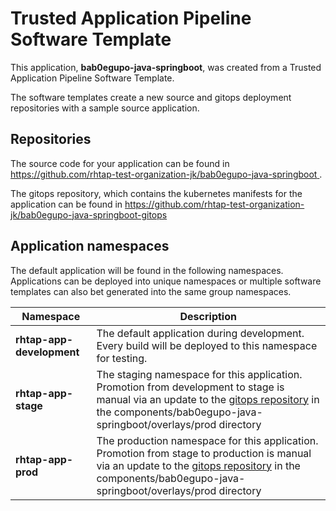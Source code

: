 # Trusted Application Pipeline Software Template

This application, **bab0egupo-java-springboot**, was created from a Trusted Application Pipeline Software Template.

The software templates create a new source and gitops deployment repositories with a sample source application. 

## Repositories

The source code for your application can be found in [https://github.com/rhtap-test-organization-jk/bab0egupo-java-springboot ](https://github.com/rhtap-test-organization-jk/bab0egupo-java-springboot ).
 
The gitops repository, which contains the kubernetes manifests for the application can be found in 
[https://github.com/rhtap-test-organization-jk/bab0egupo-java-springboot-gitops ](https://github.com/rhtap-test-organization-jk/bab0egupo-java-springboot-gitops ) 

## Application namespaces 

The default application will be found in the following namespaces. Applications can be deployed into unique namespaces or multiple software templates can also bet generated into the same group namespaces.  

|  Namespace   |  Description   |  
| -------- | -------- |   
| **rhtap-app-development** | The default application during development. Every build will be deployed to this namespace for testing. | 
| **rhtap-app-stage** | The staging namespace for this application. Promotion from development to stage is manual via an update to the [gitops repository](https://github.com/rhtap-test-organization-jk/bab0egupo-java-springboot-gitops ) in the components/bab0egupo-java-springboot/overlays/prod directory |  
| **rhtap-app-prod** | The production namespace for this application. Promotion from stage to production is manual via an update to the [gitops repository](https://github.com/rhtap-test-organization-jk/bab0egupo-java-springboot-gitops ) in the components/bab0egupo-java-springboot/overlays/prod directory | 